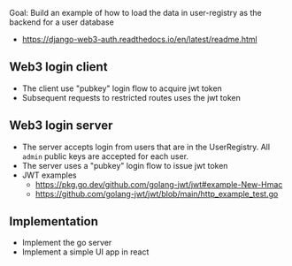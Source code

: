 

Goal: Build an example of how to load the data in user-registry as the backend for a user database

- https://django-web3-auth.readthedocs.io/en/latest/readme.html

## Web3 login client
- The client use "pubkey" login flow to acquire jwt token
- Subsequent requests to restricted routes uses the jwt token 

## Web3 login server
- The server accepts login from users that are in the UserRegistry. All `admin` public keys are accepted for each user.
- The server uses a "pubkey" login flow to issue jwt token
- JWT examples
  - https://pkg.go.dev/github.com/golang-jwt/jwt#example-New-Hmac
  - https://github.com/golang-jwt/jwt/blob/main/http_example_test.go


## Implementation
- Implement the go server
- Implement a simple UI app in react
